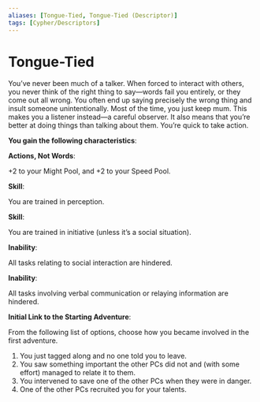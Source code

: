 ```yaml
---
aliases: [Tongue-Tied, Tongue-Tied (Descriptor)]
tags: [Cypher/Descriptors]
---
```


# Tongue-Tied

You’ve never been much of a talker. When forced to interact with others, you never think of the right thing to say—words fail you entirely, or they come out all wrong. You often end up saying precisely the wrong thing and insult someone unintentionally. Most of the time, you just keep mum. This makes you a listener instead—a careful observer. It also means that you’re better at doing things than talking about them. You’re quick to take action.

**You gain the following characteristics**:

**Actions, Not Words**:

+2 to your Might Pool, and +2 to your Speed Pool.

**Skill**:

You are trained in perception.

**Skill**:

You are trained in initiative (unless it’s a social situation).

**Inability**:

All tasks relating to social interaction are hindered.

**Inability**:

All tasks involving verbal communication or relaying information are hindered.

**Initial Link to the Starting Adventure**:

From the following list of options, choose how you became involved in the first adventure.

1. You just tagged along and no one told you to leave.
2. You saw something important the other PCs did not and (with some effort) managed to relate it to them.
3. You intervened to save one of the other PCs when they were in danger.
4. One of the other PCs recruited you for your talents.

